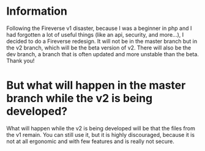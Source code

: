# Information
Following the Fireverse v1 disaster, because I was a beginner in php and I had forgotten a lot of useful things (like an api, security, and more...), I decided to do a Fireverse redesign.
It will not be in the master branch but in the v2 branch, which will be the beta version of v2.
There will also be the dev branch, a branch that is often updated and more unstable than the beta.
Thank you!
# But what will happen in the master branch while the v2 is being developed?
What will happen while the v2 is being developed will be that the files from the v1 remain.
You can still use it, but it is highly discouraged, because it is not at all ergonomic and with few features and is really not secure.
